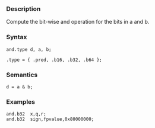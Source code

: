 ### Description

Compute the bit-wise and operation for the bits in a and b.

### Syntax

```
and.type d, a, b;

.type = { .pred, .b16, .b32, .b64 };
```

### Semantics

```
d = a & b;
```

### Examples

```
and.b32  x,q,r;
and.b32  sign,fpvalue,0x80000000;
```


